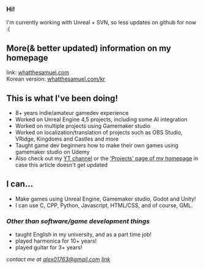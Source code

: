 ### Hi!
I'm currently working with Unreal + SVN, so less updates on github for now :(    

## More(& better updated) information on my homepage
  link: [whatthesamuel.com](https://whatthesamuel.com)     
  Korean version: [whatthesamuel.com/kr](https://whatthesamuel.com/kr/)

## This is what I've been doing!
* 8+ years indie/amateur gamedev experience
* Worked on Unreal Engine 4,5 projects, including some AI integration
* Worked on multiple projects using Gamemaker studio
* Worked on localization/translation of projects such as OBS Studio, VRidge, Kingdoms and Castles and more
* Taught game dev beginners how to make their own games using gamemaker studio on Udemy
* Also check out my [YT channel](https://www.youtube.com/@thewhatthesamuel) or the ['Projects' page of my homepage](https://whatthesamuel.com/projects) in case this article doesn't get updated

## I can...
* Make games using Unreal Engine, Gamemaker studio, Godot and Unity!
* I can use C, CPP, Python, Javascript, HTML/CSS, and of course, GML.

### *Other than software/game development things*
* taught English in my university, and as a part time job!
* played harmonica for 10+ years!
* played guitar for 3+ years!

 
*contact me at alex01763@gmail.com [link](alex01763@gmail.com)*

